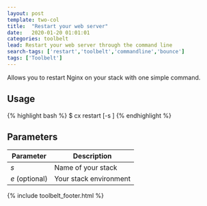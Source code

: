 ```yaml
---
layout: post
template: two-col
title:  "Restart your web server"
date:   2020-01-20 01:01:01
categories: toolbelt
lead: Restart your web server through the command line
search-tags: ['restart','toolbelt','commandline','bounce']
tags: ['Toolbelt']
---
```


Allows you to restart Nginx on your stack with one simple command.

## Usage
{% highlight bash %}
$ cx restart [-s <stack>]
{% endhighlight %}

## Parameters
<table class='table table-bordered table-striped table-small'>
    <thead>
        <tr>
            <th align="center">Parameter</th>
            <th align="center">Description</th>
        </tr>
    </thead>
    <tbody>
        <tr>
            <td><i>s</i></td>
            <td>Name of your stack</td>
        </tr>
        <tr>
            <td><i>e</i> (optional)</td>
            <td>Your stack environment</td>
        </tr>
    </tbody>
</table>

{% include toolbelt_footer.html %}
